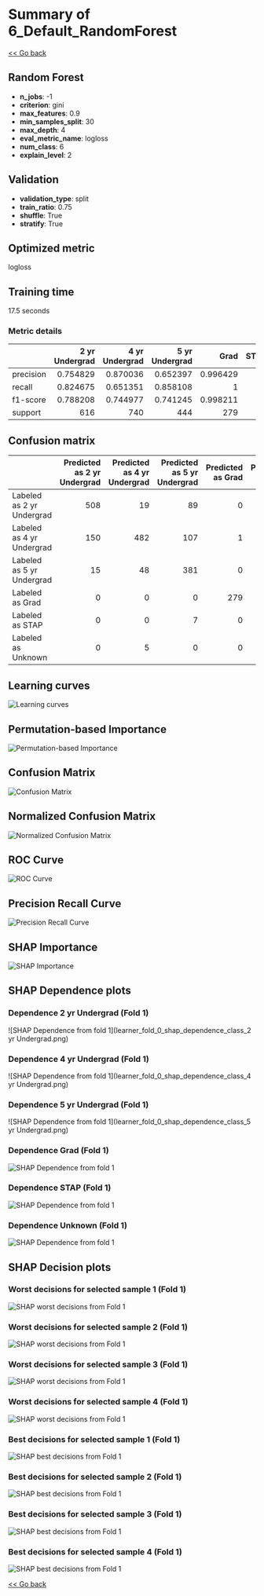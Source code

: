 # Summary of 6_Default_RandomForest

[<< Go back](../README.md)


## Random Forest
- **n_jobs**: -1
- **criterion**: gini
- **max_features**: 0.9
- **min_samples_split**: 30
- **max_depth**: 4
- **eval_metric_name**: logloss
- **num_class**: 6
- **explain_level**: 2

## Validation
 - **validation_type**: split
 - **train_ratio**: 0.75
 - **shuffle**: True
 - **stratify**: True

## Optimized metric
logloss

## Training time

17.5 seconds

### Metric details
|           |   2 yr Undergrad |   4 yr Undergrad |   5 yr Undergrad |       Grad |   STAP |   Unknown |   accuracy |   macro avg |   weighted avg |   logloss |
|:----------|-----------------:|-----------------:|-----------------:|-----------:|-------:|----------:|-----------:|------------:|---------------:|----------:|
| precision |         0.754829 |         0.870036 |         0.652397 |   0.996429 |      0 |         0 |   0.789096 |    0.545615 |       0.801755 |  0.527478 |
| recall    |         0.824675 |         0.651351 |         0.858108 |   1        |      0 |         0 |   0.789096 |    0.555689 |       0.789096 |  0.527478 |
| f1-score  |         0.788208 |         0.744977 |         0.741245 |   0.998211 |      0 |         0 |   0.789096 |    0.54544  |       0.786434 |  0.527478 |
| support   |       616        |       740        |       444        | 279        |      7 |         5 |   0.789096 | 2091        |    2091        |  0.527478 |


## Confusion matrix
|                           |   Predicted as 2 yr Undergrad |   Predicted as 4 yr Undergrad |   Predicted as 5 yr Undergrad |   Predicted as Grad |   Predicted as STAP |   Predicted as Unknown |
|:--------------------------|------------------------------:|------------------------------:|------------------------------:|--------------------:|--------------------:|-----------------------:|
| Labeled as 2 yr Undergrad |                           508 |                            19 |                            89 |                   0 |                   0 |                      0 |
| Labeled as 4 yr Undergrad |                           150 |                           482 |                           107 |                   1 |                   0 |                      0 |
| Labeled as 5 yr Undergrad |                            15 |                            48 |                           381 |                   0 |                   0 |                      0 |
| Labeled as Grad           |                             0 |                             0 |                             0 |                 279 |                   0 |                      0 |
| Labeled as STAP           |                             0 |                             0 |                             7 |                   0 |                   0 |                      0 |
| Labeled as Unknown        |                             0 |                             5 |                             0 |                   0 |                   0 |                      0 |

## Learning curves
![Learning curves](learning_curves.png)

## Permutation-based Importance
![Permutation-based Importance](permutation_importance.png)
## Confusion Matrix

![Confusion Matrix](confusion_matrix.png)


## Normalized Confusion Matrix

![Normalized Confusion Matrix](confusion_matrix_normalized.png)


## ROC Curve

![ROC Curve](roc_curve.png)


## Precision Recall Curve

![Precision Recall Curve](precision_recall_curve.png)



## SHAP Importance
![SHAP Importance](shap_importance.png)

## SHAP Dependence plots

### Dependence 2 yr Undergrad (Fold 1)
![SHAP Dependence from fold 1](learner_fold_0_shap_dependence_class_2 yr Undergrad.png)
### Dependence 4 yr Undergrad (Fold 1)
![SHAP Dependence from fold 1](learner_fold_0_shap_dependence_class_4 yr Undergrad.png)
### Dependence 5 yr Undergrad (Fold 1)
![SHAP Dependence from fold 1](learner_fold_0_shap_dependence_class_5 yr Undergrad.png)
### Dependence Grad (Fold 1)
![SHAP Dependence from fold 1](learner_fold_0_shap_dependence_class_Grad.png)
### Dependence STAP (Fold 1)
![SHAP Dependence from fold 1](learner_fold_0_shap_dependence_class_STAP.png)
### Dependence Unknown (Fold 1)
![SHAP Dependence from fold 1](learner_fold_0_shap_dependence_class_Unknown.png)

## SHAP Decision plots

### Worst decisions for selected sample 1 (Fold 1)
![SHAP worst decisions from Fold 1](learner_fold_0_sample_0_worst_decisions.png)
### Worst decisions for selected sample 2 (Fold 1)
![SHAP worst decisions from Fold 1](learner_fold_0_sample_1_worst_decisions.png)
### Worst decisions for selected sample 3 (Fold 1)
![SHAP worst decisions from Fold 1](learner_fold_0_sample_2_worst_decisions.png)
### Worst decisions for selected sample 4 (Fold 1)
![SHAP worst decisions from Fold 1](learner_fold_0_sample_3_worst_decisions.png)
### Best decisions for selected sample 1 (Fold 1)
![SHAP best decisions from Fold 1](learner_fold_0_sample_0_best_decisions.png)
### Best decisions for selected sample 2 (Fold 1)
![SHAP best decisions from Fold 1](learner_fold_0_sample_1_best_decisions.png)
### Best decisions for selected sample 3 (Fold 1)
![SHAP best decisions from Fold 1](learner_fold_0_sample_2_best_decisions.png)
### Best decisions for selected sample 4 (Fold 1)
![SHAP best decisions from Fold 1](learner_fold_0_sample_3_best_decisions.png)

[<< Go back](../README.md)
